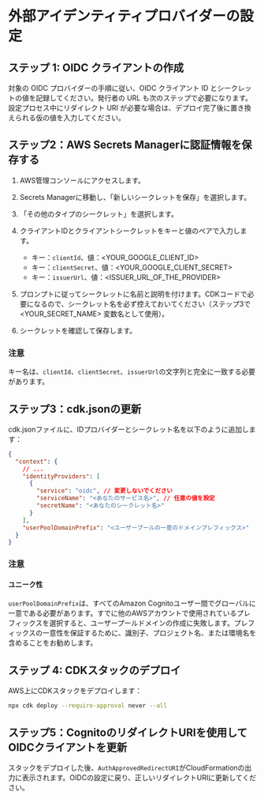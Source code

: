 # 外部アイデンティティプロバイダーの設定

## ステップ 1: OIDC クライアントの作成

対象の OIDC プロバイダーの手順に従い、OIDC クライアント ID とシークレットの値を記録してください。発行者の URL も次のステップで必要になります。設定プロセス中にリダイレクト URI が必要な場合は、デプロイ完了後に置き換えられる仮の値を入力してください。

## ステップ2：AWS Secrets Managerに認証情報を保存する

1. AWS管理コンソールにアクセスします。
2. Secrets Managerに移動し、「新しいシークレットを保存」を選択します。
3. 「その他のタイプのシークレット」を選択します。
4. クライアントIDとクライアントシークレットをキーと値のペアで入力します。

   - キー：`clientId`、値：<YOUR_GOOGLE_CLIENT_ID>
   - キー：`clientSecret`、値：<YOUR_GOOGLE_CLIENT_SECRET>
   - キー：`issuerUrl`、値：<ISSUER_URL_OF_THE_PROVIDER>

5. プロンプトに従ってシークレットに名前と説明を付けます。CDKコードで必要になるので、シークレット名を必ず控えておいてください（ステップ3で <YOUR_SECRET_NAME> 変数名として使用）。
6. シークレットを確認して保存します。

### 注意

キー名は、`clientId`、`clientSecret`、`issuerUrl`の文字列と完全に一致する必要があります。

## ステップ3：cdk.jsonの更新

cdk.jsonファイルに、IDプロバイダーとシークレット名を以下のように追加します：

```json
{
  "context": {
    // ...
    "identityProviders": [
      {
        "service": "oidc", // 変更しないでください
        "serviceName": "<あなたのサービス名>", // 任意の値を設定
        "secretName": "<あなたのシークレット名>"
      }
    ],
    "userPoolDomainPrefix": "<ユーザープールの一意のドメインプレフィックス>"
  }
}
```

### 注意

#### ユニーク性

`userPoolDomainPrefix`は、すべてのAmazon Cognitoユーザー間でグローバルに一意である必要があります。すでに他のAWSアカウントで使用されているプレフィックスを選択すると、ユーザープールドメインの作成に失敗します。プレフィックスの一意性を保証するために、識別子、プロジェクト名、または環境名を含めることをお勧めします。

## ステップ 4: CDKスタックのデプロイ

AWS上にCDKスタックをデプロイします：

```sh
npx cdk deploy --require-approval never --all
```

## ステップ5：CognitoのリダイレクトURIを使用してOIDCクライアントを更新

スタックをデプロイした後、`AuthApprovedRedirectURI`がCloudFormationの出力に表示されます。OIDCの設定に戻り、正しいリダイレクトURIに更新してください。